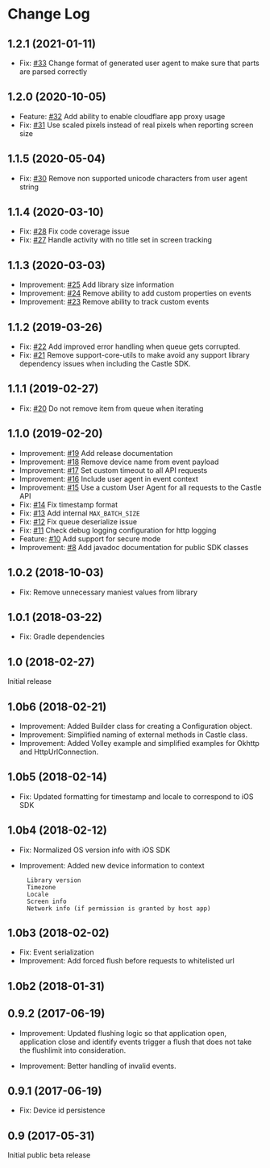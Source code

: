 # Change Log
## 1.2.1 (2021-01-11)
- Fix: [#33](https://github.com/castle/castle-android/pull/33) Change format of generated user agent to make sure that parts are parsed correctly

## 1.2.0 (2020-10-05)
- Feature: [#32](https://github.com/castle/castle-android/pull/31) Add ability to enable cloudflare app proxy usage
- Fix: [#31](https://github.com/castle/castle-android/pull/31) Use scaled pixels instead of real pixels when reporting screen size

## 1.1.5 (2020-05-04)
- Fix: [#30](https://github.com/castle/castle-android/pull/30) Remove non supported unicode characters from user agent string

## 1.1.4 (2020-03-10)
- Fix: [#28](https://github.com/castle/castle-android/pull/28) Fix code coverage issue
- Fix: [#27](https://github.com/castle/castle-android/pull/27) Handle activity with no title set in screen tracking

## 1.1.3 (2020-03-03)
- Improvement: [#25](https://github.com/castle/castle-android/pull/25) Add library size information
- Improvement: [#24](https://github.com/castle/castle-android/pull/24) Remove ability to add custom properties on events
- Improvement: [#23](https://github.com/castle/castle-android/pull/23) Remove ability to track custom events

## 1.1.2 (2019-03-26)
- Fix: [#22](https://github.com/castle/castle-android/pull/22) Add improved error handling when queue gets corrupted.
- Fix: [#21](https://github.com/castle/castle-android/pull/21) Remove support-core-utils to make avoid any support library dependency issues when including the Castle SDK.

## 1.1.1 (2019-02-27)
- Fix: [#20](https://github.com/castle/castle-android/pull/20) Do not remove item from queue when iterating

## 1.1.0 (2019-02-20)

- Improvement: [#19](https://github.com/castle/castle-android/pull/19) Add release documentation
- Improvement: [#18](https://github.com/castle/castle-android/pull/18) Remove device name from event payload
- Improvement: [#17](https://github.com/castle/castle-android/pull/17) Set custom timeout to all API requests
- Improvement: [#16](https://github.com/castle/castle-android/pull/16) Include user agent in event context
- Improvement: [#15](https://github.com/castle/castle-android/pull/15) Use a custom User Agent for all requests to the Castle API
- Fix: [#14](https://github.com/castle/castle-android/pull/14) Fix timestamp format
- Fix: [#13](https://github.com/castle/castle-android/pull/13) Add internal `MAX_BATCH_SIZE`
- Fix: [#12](https://github.com/castle/castle-android/pull/12) Fix queue deserialize issue
- Fix: [#11](https://github.com/castle/castle-android/pull/11) Check debug logging configuration for http logging
- Feature: [#10](https://github.com/castle/castle-android/pull/10) Add support for secure mode
- Improvement: [#8](https://github.com/castle/castle-android/pull/8) Add javadoc documentation for public SDK classes

## 1.0.2 (2018-10-03)
- Fix: Remove unnecessary maniest values from library

## 1.0.1 (2018-03-22)
- Fix: Gradle dependencies

## 1.0 (2018-02-27)
Initial release

## 1.0b6 (2018-02-21)
- Improvement: Added Builder class for creating a Configuration object.
- Improvement: Simplified naming of external methods in Castle class.
- Improvement: Added Volley example and simplified examples for Okhttp and HttpUrlConnection.

## 1.0b5 (2018-02-14)
- Fix: Updated formatting for timestamp and locale to correspond to iOS SDK

## 1.0b4 (2018-02-12)
- Fix: Normalized OS version info with iOS SDK

- Improvement: Added new device information to context

		Library version  
		Timezone  
		Locale  
		Screen info  
		Network info (if permission is granted by host app)

## 1.0b3 (2018-02-02)
- Fix: Event serialization
- Improvement: Add forced flush before requests to whitelisted url

## 1.0b2 (2018-01-31)

## 0.9.2 (2017-06-19)
- Improvement: Updated flushing logic so that application open, application close and identify events trigger a flush that does not take the flushlimit into consideration.

- Improvement: Better handling of invalid events.

## 0.9.1 (2017-06-19)
- Fix: Device id persistence

## 0.9 (2017-05-31)

Initial public beta release